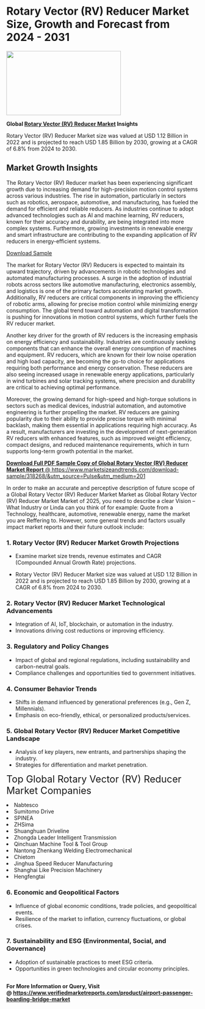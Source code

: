 <H1>Rotary Vector (RV) Reducer Market Size, Growth and Forecast from 2024 - 2031</H1><img class="aligncenter size-medium wp-image-584254" src="https://thirdeyenews.in/wp-content/uploads/2024/09/Global-Market-Research-300x168.jpeg" alt="" width="300" height="168" /><p><strong>Global&nbsp;<a href="https://www.marketsizeandtrends.com/download-sample/318268/&amp;utm_source=Pulse&amp;utm_medium=201">Rotary Vector (RV) Reducer Market</a> Insights</strong></p><p>Rotary Vector (RV) Reducer Market size was valued at USD 1.12 Billion in 2022 and is projected to reach USD 1.85 Billion by 2030, growing at a CAGR of 6.8% from 2024 to 2030.</p><p><h2>Market Growth Insights</h2> <p>The Rotary Vector (RV) Reducer market has been experiencing significant growth due to increasing demand for high-precision motion control systems across various industries. The rise in automation, particularly in sectors such as robotics, aerospace, automotive, and manufacturing, has fueled the demand for efficient and reliable reducers. As industries continue to adopt advanced technologies such as AI and machine learning, RV reducers, known for their accuracy and durability, are being integrated into more complex systems. Furthermore, growing investments in renewable energy and smart infrastructure are contributing to the expanding application of RV reducers in energy-efficient systems.</p> <p><a href="download_link_here">Download Sample</a></p> <p>The market for Rotary Vector (RV) Reducers is expected to maintain its upward trajectory, driven by advancements in robotic technologies and automated manufacturing processes. A surge in the adoption of industrial robots across sectors like automotive manufacturing, electronics assembly, and logistics is one of the primary factors accelerating market growth. Additionally, RV reducers are critical components in improving the efficiency of robotic arms, allowing for precise motion control while minimizing energy consumption. The global trend toward automation and digital transformation is pushing for innovations in motion control systems, which further fuels the RV reducer market.</p> <p>Another key driver for the growth of RV reducers is the increasing emphasis on energy efficiency and sustainability. Industries are continuously seeking components that can enhance the overall energy consumption of machines and equipment. RV reducers, which are known for their low noise operation and high load capacity, are becoming the go-to choice for applications requiring both performance and energy conservation. These reducers are also seeing increased usage in renewable energy applications, particularly in wind turbines and solar tracking systems, where precision and durability are critical to achieving optimal performance.</p> <p>Moreover, the growing demand for high-speed and high-torque solutions in sectors such as medical devices, industrial automation, and automotive engineering is further propelling the market. RV reducers are gaining popularity due to their ability to provide precise torque with minimal backlash, making them essential in applications requiring high accuracy. As a result, manufacturers are investing in the development of next-generation RV reducers with enhanced features, such as improved weight efficiency, compact designs, and reduced maintenance requirements, which in turn supports long-term growth potential in the market.</p> <p><a href="get_more_link_here"></p><p><span class=""><strong>Download Full PDF Sample Copy of Global Rotary Vector (RV) Reducer Market Report</strong> @ <a href="https://www.marketsizeandtrends.com/download-sample/318268/&amp;utm_source=Pulse&amp;utm_medium=201" target="_blank">https://www.marketsizeandtrends.com/download-sample/318268/&amp;utm_source=Pulse&amp;utm_medium=201</a></span></p><p>In order to make an accurate and perceptive description of future scope of a Global&nbsp;Rotary Vector (RV) Reducer Market Market as Global&nbsp;Rotary Vector (RV) Reducer Market Market of 2025, you need to describe a clear Vision &ndash; What Industry or Linda can you think of for example: Quote from a Technology, healthcare, automotive, renewable energy, name the market you are Reffering to. However, some general trends and factors usually impact market reports and their future outlook include:</p><h3>1.&nbsp;<strong>Rotary Vector (RV) Reducer Market Growth Projections</strong></h3><ul><li>Examine market size trends, revenue estimates and CAGR (Compounded Annual Growth Rate) projections.</li><li><p>Rotary Vector (RV) Reducer Market size was valued at USD 1.12 Billion in 2022 and is projected to reach USD 1.85 Billion by 2030, growing at a CAGR of 6.8% from 2024 to 2030.</p></li></ul><h3>2.&nbsp;<strong>Rotary Vector (RV) Reducer Market Technological Advancements</strong></h3><ul><li>Integration of AI, IoT, blockchain, or automation in the industry.</li><li>Innovations driving cost reductions or improving efficiency.</li></ul><h3>3.&nbsp;<strong>Regulatory and Policy Changes</strong></h3><ul><li>Impact of global and regional regulations, including sustainability and carbon-neutral goals.</li><li>Compliance challenges and opportunities tied to government initiatives.</li></ul><h3>4.&nbsp;<strong>Consumer Behavior Trends</strong></h3><ul><li>Shifts in demand influenced by generational preferences (e.g., Gen Z, Millennials).</li><li>Emphasis on eco-friendly, ethical, or personalized products/services.</li></ul><h3>5.&nbsp;<strong>Global Rotary Vector (RV) Reducer Market Competitive Landscape</strong></h3><ul><li>Analysis of key players, new entrants, and partnerships shaping the industry.</li><li>Strategies for differentiation and market penetration.</li></ul><p data-pm-slice="1 1 []"><span style="color: inherit; font-family: inherit; font-size: 25px;">Top Global Rotary Vector (RV) Reducer Market Companies</span></p><div class="" data-test-id=""><p><li>Nabtesco</li><li> Sumitomo Drive</li><li> SPINEA</li><li> ZHSima</li><li> Shuanghuan Driveline</li><li> Zhongda Leader Intelligent Transmission</li><li> Qinchuan Machine Tool & Tool Group</li><li> Nantong Zhenkang Welding Electromechanical</li><li> Chietom</li><li> Jinghua Speed Reducer Manufacturing</li><li> Shanghai Like Precision Machinery</li><li> Hengfengtai</li></p></div><h3>6.&nbsp;<strong>Economic and Geopolitical Factors</strong></h3><ul><li>Influence of global economic conditions, trade policies, and geopolitical events.</li><li>Resilience of the market to inflation, currency fluctuations, or global crises.</li></ul><h3>7.&nbsp;<strong>Sustainability and ESG (Environmental, Social, and Governance)</strong></h3><ul><li>Adoption of sustainable practices to meet ESG criteria.</li><li>Opportunities in green technologies and circular economy principles.</li></ul><h2><strong style="font-size: 14px;">For More Information or Query, Visit @&nbsp;</strong><a style="background-color: #ffffff; font-size: 14px;" href="https://www.marketsizeandtrends.com/report/rotary-vector-rv-reducer-market/" target="_blank">https://www.verifiedmarketreports.com/product/airport-passenger-boarding-bridge-market</a></h2>
